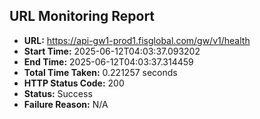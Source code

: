 ## URL Monitoring Report

- **URL:** https://api-gw1-prod1.fisglobal.com/gw/v1/health
- **Start Time:** 2025-06-12T04:03:37.093202
- **End Time:** 2025-06-12T04:03:37.314459
- **Total Time Taken:** 0.221257 seconds
- **HTTP Status Code:** 200
- **Status:** Success
- **Failure Reason:** N/A
